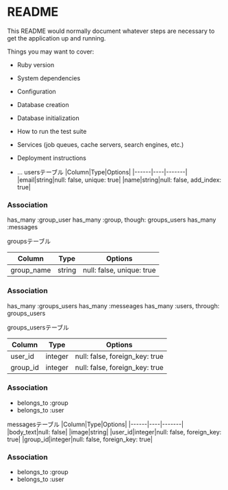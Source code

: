 # README

This README would normally document whatever steps are necessary to get the
application up and running.

Things you may want to cover:

* Ruby version

* System dependencies

* Configuration

* Database creation

* Database initialization

* How to run the test suite

* Services (job queues, cache servers, search engines, etc.)

* Deployment instructions

* ...
usersテーブル
|Column|Type|Options|
|------|----|-------|
|email|string|null: false, unique: true|
|name|string|null: false, add_index: true|
### Association
  has_many :group_user
  has_many :group, though: groups_users
  has_many :messages


groupsテーブル

|Column|Type|Options|
|------|----|-------|
|group_name|string|null: false, unique: true|
### Association
  has_many :groups_users
  has_many  :messeages
  has_many :users, through: groups_users

groups_usersテーブル

|Column|Type|Options|
|------|----|-------|
|user_id|integer|null: false, foreign_key: true|
|group_id|integer|null: false, foreign_key: true|

### Association
- belongs_to :group
- belongs_to :user

messagesテーブル
|Column|Type|Options|
|------|----|-------|
|body_text|null: false|
|image|string|
|user_id|integer|null: false, foreign_key: true|
|group_id|integer|null: false, foreign_key: true|
### Association
- belongs_to :group
- belongs_to :user